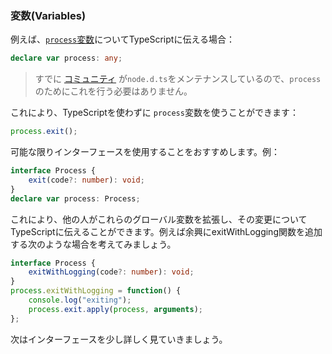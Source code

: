 ### 変数(Variables)
例えば、[`process`変数](https://nodejs.org/api/process.html)についてTypeScriptに伝える場合：

```ts
declare var process: any;
```

> すでに [コミュニティ](https://github.com/DefinitelyTyped/DefinitelyTyped/blob/master/types/node/index.d.ts) が`node.d.ts`をメンテナンスしているので、`process`のためにこれを行う必要はありません。

これにより、TypeScriptを使わずに `process`変数を使うことができます：

```ts
process.exit();
```

可能な限りインターフェースを使用することをおすすめします。例：

```ts
interface Process {
    exit(code?: number): void;
}
declare var process: Process;
```

これにより、他の人がこれらのグローバル変数を拡張し、その変更についてTypeScriptに伝えることができます。例えば余興にexitWithLogging関数を追加する次のような場合を考えてみましょう。

```ts
interface Process {
    exitWithLogging(code?: number): void;
}
process.exitWithLogging = function() {
    console.log("exiting");
    process.exit.apply(process, arguments);
};
```

次はインターフェースを少し詳しく見ていきましょう。
